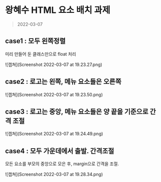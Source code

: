 # 왕혜수  HTML 요소 배치 과제

> 2022-03-07

## case1 : 모두 왼쪽정렬
미리 만들어 둔 클래스만으로 float 처리

![캡쳐](Screenshot 2022-03-07 at 19.23.27.png)

## case2 : 로고는 왼쪽, 메뉴 요소들은 오른쪽


![캡쳐](Screenshot 2022-03-07 at 19.23.50.png)

## case3 : 로고는 중앙, 메뉴 요소들은 양 끝을 기준으로 간격 조절

![캡쳐](Screenshot 2022-03-07 at 19.24.49.png)

## case4 : 모두 가운데에서 출발. 간격조절
모든 요소를 부모의 중앙으로 모은 후, margin으로 간격을 조절.


![캡쳐](Screenshot 2022-03-07 at 19.28.34.png)









